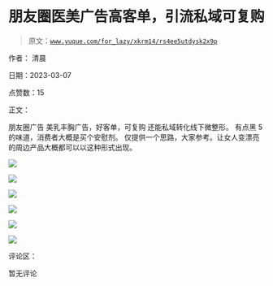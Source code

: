 # 朋友圈医美广告高客单，引流私域可复购

> 原文：[`www.yuque.com/for_lazy/xkrm14/rs4ee5utdysk2x9p`](https://www.yuque.com/for_lazy/xkrm14/rs4ee5utdysk2x9p)

作者： 清晨 

日期：2023-03-07 

点赞数：15 

正文： 

朋友圈广告 美乳丰胸广告，好客单，可复购 还能私域转化线下微整形。 有点黑 5 的味道，消费者大概是买个安慰剂。 仅提供一个思路，大家参考。让女人变漂亮的周边产品大概都可以以这种形式出现。 

![](img/e7385c3a6010f3b7cb3b78f390ee08e9.png)  

![](img/348874c109be23e0546c63c042cd08e6.png)  

![](img/be27c2119dc52a6f9903c99febeb02b1.png)  

![](img/2b706df73dc181069d604451408b26ba.png)  

![](img/f8b23844206aac22360c465b544bfe97.png)  

![](img/7834464d213ce28ac3ced15f2f875b6f.png)  

评论区： 

暂无评论 

